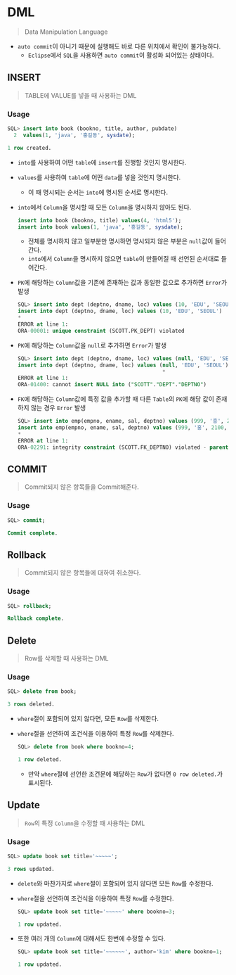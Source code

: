 # DML

> Data Manipulation Language

* `auto commit`이 아니기 때문에 실행해도 바로 다른 위치에서 확인이 불가능하다.
  * `Eclipse`에서 `SQL`을 사용하면 `auto commit`이 활성화 되어있는 상태이다.

## INSERT

> TABLE에 VALUE를 넣을 때 사용하는 DML

### Usage

```sql
SQL> insert into book (bookno, title, author, pubdate)
  2  values(1, 'java', '홍길동', sysdate);

1 row created.
```

* `into`를 사용하여 어떤 `table`에 `insert`를 진행할 것인지 명시한다.

* `values`를 사용하여 `table`에 어떤 `data`를 넣을 것인지 명시한다.

  * 이 때 명시되는 순서는 `into`에 명시된 순서로 명시한다.

* `into`에서 `Column`을 명시할 때 모든 `Column`을 명시하지 않아도 된다.

  ```sql
  insert into book (bookno, title) values(4, 'html5');
  insert into book values(1, 'java', '홍길동', sysdate);
  ```

  * 전체를 명시하지 않고 일부분만 명시하면 명시되지 않은 부분은 `null`값이 들어간다.
  * `into`에서 `Column`을 명시하지 않으면 `table`이 만들어질 때 선언된 순서대로 들어간다.

* `PK`에 해당하는 `Column`값을 기존에 존재하는 값과 동일한 값으로 추가하면 `Error`가 발생

  ```sql
  SQL> insert into dept (deptno, dname, loc) values (10, 'EDU', 'SEOUL');
  insert into dept (deptno, dname, loc) values (10, 'EDU', 'SEOUL')
  *
  ERROR at line 1:
  ORA-00001: unique constraint (SCOTT.PK_DEPT) violated
  ```

* `PK`에 해당하는 `Column`값을 `null`로 추가하면 `Error`가 발생

  ```sql
  SQL> insert into dept (deptno, dname, loc) values (null, 'EDU', 'SEOUL');
  insert into dept (deptno, dname, loc) values (null, 'EDU', 'SEOUL')
                                                *
  ERROR at line 1:
  ORA-01400: cannot insert NULL into ("SCOTT"."DEPT"."DEPTNO")
  ```

* `FK`에 해당하는 `Column`값에 특정 값을 추가할 때 다른 `Table`의 `PK`에 해당 값이 존재하지 않는 경우 `Error` 발생

  ```sql
  SQL> insert into emp(empno, ename, sal, deptno) values (999, '홍', 2100, 90);
  insert into emp(empno, ename, sal, deptno) values (999, '홍', 2100, 90)
  *
  ERROR at line 1:
  ORA-02291: integrity constraint (SCOTT.FK_DEPTNO) violated - parent key not found
  ```

## COMMIT

> Commit되지 않은 항목들을 Commit해준다.

### Usage

```sql
SQL> commit;

Commit complete.
```

## Rollback

> Commit되지 않은 항목들에 대하여 취소한다.

### Usage

```sql
SQL> rollback;

Rollback complete.
```

## Delete

> Row를 삭제할 때 사용하는 DML

### Usage

```sql
SQL> delete from book;

3 rows deleted.
```

* `where`절이 포함되어 있지 않다면, 모든 `Row`를 삭제한다.

* `where`절을 선언하여 조건식을 이용하여 특정 `Row`를 삭제한다.

  ```sql
  SQL> delete from book where bookno=4;
  
  1 row deleted.
  ```

  * 만약 `where`절에 선언한 조건문에 해당하는 `Row`가 없다면 `0 row deleted.`가 표시된다.

## Update

> `Row`의 특정 `Column`을 수정할 때 사용하는 DML

### Usage

```sql
SQL> update book set title='~~~~~';

3 rows updated.
```

* `delete`와 마찬가지로 `where`절이 포함되어 있지 않다면 모든 `Row`를 수정한다.

* `where`절을 선언하여 조건식을 이용하여 특정 `Row`를 수정한다.

  ```sql
  SQL> update book set title='~~~~~' where bookno=3;
  
  1 row updated.
  ```

* 또한 여러 개의 `Column`에 대해서도 한번에 수정할 수 있다.

  ```sql
  SQL> update book set title='~~~~~~', author='kim' where bookno=1;
  
  1 row updated.
  ```

  